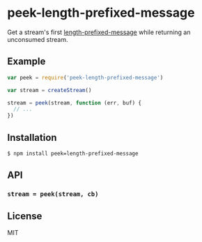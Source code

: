 # peek-length-prefixed-message

  Get a stream's first [length-prefixed-message](https://npmjs.org/package/length-prefixed-message)
  while returning an unconsumed stream.

## Example

```js
var peek = require('peek-length-prefixed-message')

var stream = createStream()

stream = peek(stream, function (err, buf) {
  // ...
})
```

## Installation

```bash
$ npm install peek=length-prefixed-message
```

## API

### `stream = peek(stream, cb)`

## License

  MIT
